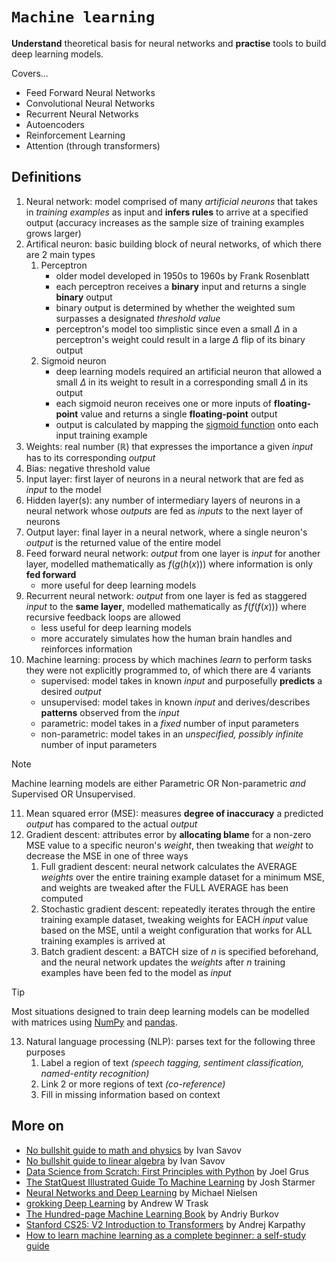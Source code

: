 # `Machine learning`

**Understand** theoretical basis for neural networks and **practise** tools to build deep learning models.

Covers...

* Feed Forward Neural Networks
* Convolutional Neural Networks
* Recurrent Neural Networks
* Autoencoders
* Reinforcement Learning
* Attention (through transformers)

## Definitions

1. Neural network: model comprised of many *artificial neurons* that takes in *training examples* as input and **infers rules** to arrive at a specified output (accuracy increases as the sample size of training examples grows larger)
2. Artifical neuron: basic building block of neural networks, of which there are 2 main types
    1. Perceptron
        * older model developed in 1950s to 1960s by Frank Rosenblatt
        * each perceptron receives a **binary** input and returns a single **binary** output
        * binary output is determined by whether the weighted sum surpasses a designated *threshold value*
        * perceptron's model too simplistic since even a small $\Delta$ in a perceptron's weight could result in a large $\Delta$ flip of its binary output
    2. Sigmoid neuron
        * deep learning models required an artificial neuron that allowed a small $\Delta$ in its weight to result in a corresponding small $\Delta$ in its output
        * each sigmoid neuron receives one or more inputs of **floating-point** value and returns a single **floating-point** output
        * output is calculated by mapping the [sigmoid function](https://www.learndatasci.com/glossary/sigmoid-function/) onto each input training example
3. Weights: real number ($\mathbb{R}$) that expresses the importance a given *input* has to its corresponding *output*
4. Bias: negative threshold value
5. Input layer: first layer of neurons in a neural network that are fed as *input* to the model
6. Hidden layer(s): any number of intermediary layers of neurons in a neural network whose *outputs* are fed as *inputs* to the next layer of neurons
7. Output layer: final layer in a neural network, where a single neuron's *output* is the returned value of the entire model
8. Feed forward neural network: *output* from one layer is *input* for another layer, modelled mathematically as $f(g(h(x)))$ where information is only **fed forward**
    * more useful for deep learning models
9. Recurrent neural network: *output* from one layer is fed as staggered *input* to the **same layer**, modelled mathematically as $f(f(f(x)))$ where recursive feedback loops are allowed
    * less useful for deep learning models
    * more accurately simulates how the human brain handles and reinforces information
10. Machine learning: process by which machines *learn* to perform tasks they were not explicitly programmed to, of which there are 4 variants
    * supervised: model takes in known *input* and purposefully **predicts** a desired *output*
    * unsupervised: model takes in known *input* and derives/describes **patterns** observed from the *input*
    * parametric: model takes in a *fixed* number of input parameters
    * non-parametric: model takes in an *unspecified, possibly infinite* number of input parameters

> [!NOTE]  
> Machine learning models are either Parametric OR Non-parametric *and* Supervised OR Unsupervised.  

11. Mean squared error (MSE): measures **degree of inaccuracy** a predicted *output* has compared to the actual *output*
12. Gradient descent: attributes error by **allocating blame** for a non-zero MSE value to a specific neuron's *weight*, then tweaking that *weight* to decrease the MSE in one of three ways  
    1. Full gradient descent: neural network calculates the AVERAGE *weights* over the entire training example dataset for a minimum MSE, and weights are tweaked after the FULL AVERAGE has been computed
    2. Stochastic gradient descent: repeatedly iterates through the entire training example dataset, tweaking weights for EACH *input* value based on the MSE, until a weight configuration that works for ALL training examples is arrived at  
    3. Batch gradient descent: a BATCH size of $n$ is specified beforehand, and the neural network updates the *weights* after $n$ training examples have been fed to the model as *input*

> [!TIP]  
> Most situations designed to train deep learning models can be modelled with matrices using [NumPy](https://numpy.org/) and [pandas](https://pandas.pydata.org/).  

13. Natural language processing (NLP): parses text for the following three purposes
    1. Label a region of text *(speech tagging, sentiment classification, named-entity recognition)*
    2. Link 2 or more regions of text *(co-reference)*
    3. Fill in missing information based on context

## More on 

* [No bullshit guide to math and physics](https://www.amazon.com/No-bullshit-guide-math-physics/dp/0992001005) by Ivan Savov
* [No bullshit guide to linear algebra](https://www.amazon.sg/No-Bullshit-Guide-Linear-Algebra/dp/0992001021) by Ivan Savov
* [Data Science from Scratch: First Principles with Python](https://www.amazon.sg/Data-Science-Scratch-Principles-Python/dp/1492041130) by Joel Grus
* [The StatQuest Illustrated Guide To Machine Learning](https://www.amazon.sg/StatQuest-Illustrated-Guide-Machine-Learning/dp/B0BLM4TLPY) by Josh Starmer
* [Neural Networks and Deep Learning](https://neuralnetworksanddeeplearning.com/index.html) by Michael Nielsen  
* [grokking Deep Learning](https://edu.anarcho-copy.org/Algorithm/grokking-deep-learning.pdf) by Andrew W Trask  
* [The Hundred-page Machine Learning Book](http://ema.cri-info.cm/wp-content/uploads/2019/07/2019BurkovTheHundred-pageMachineLearning.pdf) by Andriy Burkov  
* [Stanford CS25: V2 Introduction to Transformers](https://youtu.be/XfpMkf4rD6E?si=x--zvoBHV1X9IohG) by Andrej Karpathy  
* [How to learn machine learning as a complete beginner: a self-study guide](https://youtu.be/0F2paWV4eEA?si=cX3M7lJHLuOZJqKJ)  
